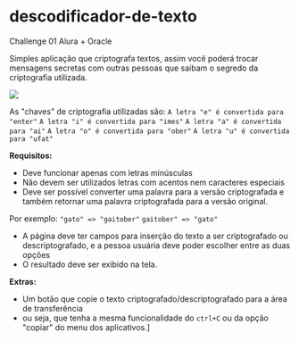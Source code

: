 # descodificador-de-texto
Challenge 01 Alura + Oracle

Simples aplicação que criptografa textos, assim você poderá trocar mensagens secretas com outras pessoas que saibam o segredo da 
criptografia utilizada.

![](src/image/project.png)

As "chaves" de criptografia utilizadas são:
`A letra "e" é convertida para "enter"`
`A letra "i" é convertida para "imes"`
`A letra "a" é convertida para "ai"`
`A letra "o" é convertida para "ober"`
`A letra "u" é convertida para "ufat"`

**Requisitos:**
- Deve funcionar apenas com letras minúsculas
- Não devem ser utilizados letras com acentos nem caracteres especiais
- Deve ser possível converter uma palavra para a versão criptografada e também retornar uma palavra criptografada para a versão original. 

Por exemplo:
`"gato" => "gaitober"`
`gaitober" => "gato"`

- A página deve ter campos para inserção do texto a ser criptografado ou descriptografado, e a pessoa usuária deve poder escolher entre as duas opções
- O resultado deve ser exibido na tela.

**Extras:**
- Um botão que copie o texto criptografado/descriptografado para a área de transferência 
- ou seja, que tenha a mesma funcionalidade do `ctrl+C` ou da opção "copiar" do menu dos aplicativos.]
